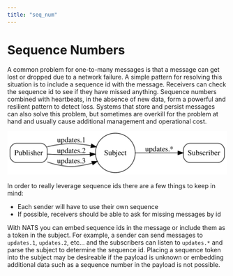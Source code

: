 ```yaml
---
title: "seq_num"
---
```

# Sequence Numbers

A common problem for one-to-many messages is that a message can get lost or dropped due to a network failure. A simple pattern for resolving this situation is to include a sequence id with the message. Receivers can check the sequence id to see if they have missed anything. Sequence numbers combined with heartbeats, in the absence of new data, form a powerful and resilient pattern to detect loss. Systems that store and persist messages can also solve this problem, but sometimes are overkill for the problem at hand and usually cause additional management and operational cost.

![](../../../assets/.gitbook/assets/seqno.svg)

In order to really leverage sequence ids there are a few things to keep in mind:

* Each sender will have to use their own sequence
* If possible, receivers should be able to ask for missing messages by id

With NATS you can embed sequence ids in the message or include them as a token in the subject. For example, a sender can send messages to `updates.1`, `updates.2`, etc... and the subscribers can listen to `updates.*` and parse the subject to determine the sequence id. Placing a sequence token into the subject may be desireable if the payload is unknown or embedding additional data such as a sequence number in the payload is not possible.

